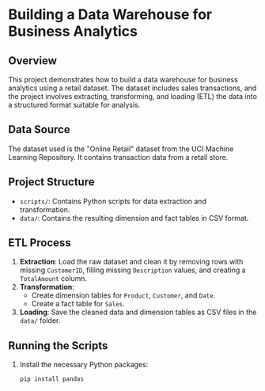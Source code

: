 # Building a Data Warehouse for Business Analytics

## Overview

This project demonstrates how to build a data warehouse for business analytics using a retail dataset. The dataset includes sales transactions, and the project involves extracting, transforming, and loading (ETL) the data into a structured format suitable for analysis.

## Data Source

The dataset used is the "Online Retail" dataset from the UCI Machine Learning Repository. It contains transaction data from a retail store.

## Project Structure

- `scripts/`: Contains Python scripts for data extraction and transformation.
- `data/`: Contains the resulting dimension and fact tables in CSV format.

## ETL Process

1. **Extraction**: Load the raw dataset and clean it by removing rows with missing `CustomerID`, filling missing `Description` values, and creating a `TotalAmount` column.
2. **Transformation**: 
   - Create dimension tables for `Product`, `Customer`, and `Date`.
   - Create a fact table for `Sales`.
3. **Loading**: Save the cleaned data and dimension tables as CSV files in the `data/` folder.

## Running the Scripts

1. Install the necessary Python packages:
   ```bash
   pip install pandas